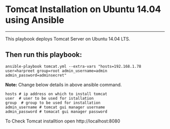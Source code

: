 # Tomcat Installation on Ubuntu 14.04 using Ansible
--------
This playbook deploys Tomcat Server on Ubuntu 14.04 LTS.


## Then run this playbook:

```
ansible-playbook tomcat.yml --extra-vars "hosts=192.168.1.78 user=harpreet group=root admin_username=admin admin_password=adminsecret"
```
**Note:** Change below details in above ansible command. 
```
hosts # ip address on which to install tomcat
user  # user to be used for istallation
group  # group to be used for installation 
admin_username # tomcat gui manager username 
admin_password # tomacat gui manager password 
```
To Check Tomcat installtion open http://localhost:8080

